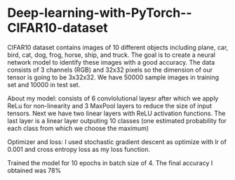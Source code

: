 # Deep-learning-with-PyTorch--CIFAR10-dataset
CIFAR10 dataset contains images of 10 different objects including plane, car, bird, cat, dog, frog, horse, ship, and 
truck. The goal is to create a neural network model to identify these images with a good accuracy.
The data consists of 3 channels (RGB) and 32x32 pixels so the dimension of our tensor is going to be 3x32x32. We have 50000 sample images in training set and 10000
in test set. 

About my model: consists of 6 convlolutional layesr after which we apply ReLu for non-linearity and 3 MaxPool layers to reduce the size of input tensors. Next we have two linear layers with ReLU activation functions. The last layer is a linear layer outputing 10 classes (one estimated probability for each class from which we choose the maximum)

Optimizer and loss: I used stochastic gradient descent as optimize with lr of 0.001 and cross entropy loss as my loss function.

Trained the model for 10 epochs in batch size of 4. The final accuracy I obtained was 78%
